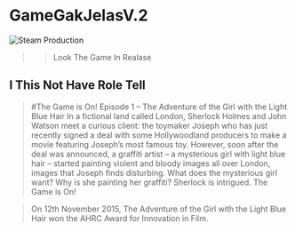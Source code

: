 # GameGakJelasV.2

![Steam Production](https://encrypted-tbn0.gstatic.com/images?q=tbn%3AANd9GcS4TE1Qmx7fDyHMST4dPObr7-CQcdSm1VU-pQ&usqp=CAU)

>> Look The Game In Realase

## I This Not Have Role Tell

> #The Game is On!
> Episode 1 – The Adventure of the Girl with the Light Blue Hair
> In a fictional land called London, Sherlock Holmes and John Watson meet a curious client: the toymaker Joseph who has just recently signed a deal with some Hollywoodland producers to make a movie featuring Joseph’s most famous toy. However, soon after the deal was announced, a graffiti artist – a mysterious girl with light blue hair – started painting violent and bloody images all over London, images that Joseph finds disturbing. What does the mysterious girl want? Why is she painting her graffiti? Sherlock is intrigued. The Game is On!

> On 12th November 2015, The Adventure of the Girl with the Light Blue Hair won the AHRC Award for Innovation in Film.
